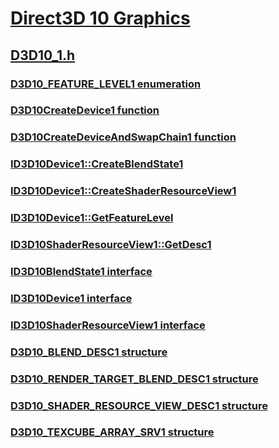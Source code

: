 # [Direct3D 10 Graphics](../_direct3d10/index.md)
## [D3D10_1.h](index.md)
### [D3D10_FEATURE_LEVEL1 enumeration](../d3d10_1/ne-d3d10_1-d3d10_feature_level1.md)
### [D3D10CreateDevice1 function](../d3d10_1/nf-d3d10_1-d3d10createdevice1.md)
### [D3D10CreateDeviceAndSwapChain1 function](../d3d10_1/nf-d3d10_1-d3d10createdeviceandswapchain1.md)
### [ID3D10Device1::CreateBlendState1](../d3d10_1/nf-d3d10_1-id3d10device1-createblendstate1.md)
### [ID3D10Device1::CreateShaderResourceView1](../d3d10_1/nf-d3d10_1-id3d10device1-createshaderresourceview1.md)
### [ID3D10Device1::GetFeatureLevel](../d3d10_1/nf-d3d10_1-id3d10device1-getfeaturelevel.md)
### [ID3D10ShaderResourceView1::GetDesc1](../d3d10_1/nf-d3d10_1-id3d10shaderresourceview1-getdesc1.md)
### [ID3D10BlendState1 interface](../d3d10_1/nn-d3d10_1-id3d10blendstate1.md)
### [ID3D10Device1 interface](../d3d10_1/nn-d3d10_1-id3d10device1.md)
### [ID3D10ShaderResourceView1 interface](../d3d10_1/nn-d3d10_1-id3d10shaderresourceview1.md)
### [D3D10_BLEND_DESC1 structure](../d3d10_1/ns-d3d10_1-d3d10_blend_desc1.md)
### [D3D10_RENDER_TARGET_BLEND_DESC1 structure](../d3d10_1/ns-d3d10_1-d3d10_render_target_blend_desc1.md)
### [D3D10_SHADER_RESOURCE_VIEW_DESC1 structure](../d3d10_1/ns-d3d10_1-d3d10_shader_resource_view_desc1.md)
### [D3D10_TEXCUBE_ARRAY_SRV1 structure](../d3d10_1/ns-d3d10_1-d3d10_texcube_array_srv1.md)
